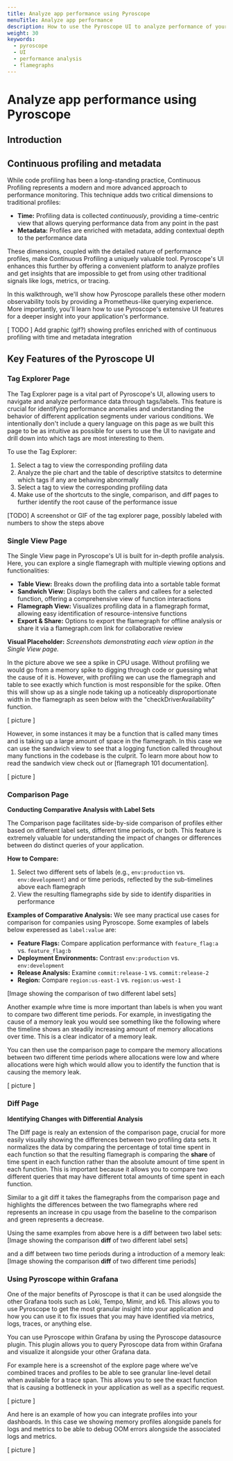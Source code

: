 ```yaml
---
title: Analyze app performance using Pyroscope  
menuTitle: Analyze app performance
description: How to use the Pyroscope UI to analyze performance of your applications.
weight: 30
keywords:
  - pyroscope
  - UI
  - performance analysis
  - flamegraphs
---
```


# Analyze app performance using Pyroscope

## Introduction

##  Continuous profiling and metadata 

While code profiling has been a long-standing practice, Continuous Profiling represents a modern and more advanced approach to performance monitoring. This technique adds two critical dimensions to traditional profiles:

- **Time:** Profiling data is collected _continuously_, providing a time-centric view that allows querying performance data from any point in the past
- **Metadata:** Profiles are enriched with metadata, adding contextual depth to the performance data

These dimensions, coupled with the detailed nature of performance profiles, make Continuous Profiling a uniquely valuable tool. Pyroscope's UI enhances this further by offering a convenient platform to analyze profiles and get insights that are impossible to get from using other traditional signals like logs, metrics, or tracing. 

In this walkthrough, we'll show how Pyroscope parallels these other modern observability tools by providing a Prometheus-like querying experience. More importantly, you'll learn how to use Pyroscope's extensive UI features for a deeper insight into your application's performance.

[ TODO ] Add graphic (gif?) showing profiles enriched with of continuous profiling with time and metadata integration

## Key Features of the Pyroscope UI

### Tag Explorer Page

The Tag Explorer page is a vital part of Pyroscope's UI, allowing users to navigate and analyze performance data through tags/labels. This feature is crucial for identifying performance anomalies and understanding the behavior of different application segments under various conditions. We intentionally don't include a query language on this page as we built this page to be as intuitive as possible for users to use the UI to navigate and drill down into which tags are most interesting to them.

To use the Tag Explorer:
1. Select a tag to view the corresponding profiling data
2. Analyze the pie chart and the table of descriptive statsitcs to determine which tags if any are behaving abnormally
3. Select a tag to view the corresponding profiling data
4. Make use of the shortcuts to the single, comparison, and diff pages to further identify the root cause of the performance issue

[TODO] A screenshot or GIF of the tag explorer page, possibly labeled with numbers to show the steps above

### Single View Page

The Single View page in Pyroscope's UI is built for in-depth profile analysis. Here, you can explore a single flamegraph with multiple viewing options and functionalities:

- **Table View:** Breaks down the profiling data into a sortable table format
- **Sandwich View:** Displays both the callers and callees for a selected function, offering a comprehensive view of function interactions
- **Flamegraph View:** Visualizes profiling data in a flamegraph format, allowing easy identification of resource-intensive functions
- **Export & Share:** Options to export the flamegraph for offline analysis or share it via a flamegraph.com link for collaborative review

**Visual Placeholder:** *Screenshots demonstrating each view option in the Single View page.*

In the picture above we see a spike in CPU usage. Without profiling we would go from a memory spike to digging through code or guessing what the cause of it is. However, with profiling we can use the flamegraph and table to see exactly which function is most responsible for the spike. Often this will show up as a single node taking up a noticeably disproportionate width in the flamegraph as seen below with the "checkDriverAvailability" function.

[ picture ]

However, in some instances it may be a function that is called many times and is taking up a large amount of space in the flamegraph. In this case we can use the sandwich view to see that a logging function called throughout many functions in the codebase is the culprit. To learn more about how to read the sandwich view check out or [flamegraph 101 documentation].

[ picture ]

### Comparison Page

**Conducting Comparative Analysis with Label Sets**

The Comparison page facilitates side-by-side comparison of profiles either based on different label sets, different time periods, or both. This feature is extremely valuable for understanding the impact of changes or differences between do distinct queries of your application. 

**How to Compare:**
1. Select two different sets of labels (e.g., `env:production` vs. `env:development`) and or time periods, reflected by the sub-timelines above each flamegraph
2. View the resulting flamegraphs side by side to identify disparities in performance

**Examples of Comparative Analysis:**
We see many practical use cases for comparison for companies using Pyroscope. Some examples of labels below experessed as `label:value` are:
- **Feature Flags:** Compare application performance with `feature_flag:a` vs. `feature_flag:b`
- **Deployment Environments:** Contrast `env:production` vs. `env:development`
- **Release Analysis:** Examine `commit:release-1` vs. `commit:release-2`
- **Region:** Compare `region:us-east-1` vs. `region:us-west-1`

[Image showing the comparison of two different label sets]

Another example whre time is more important than labels is when you want to compare two different time periods. For example, in investigating the cause of a memory leak you would see something like the following where the timeline shows an steadily increasing amount of memory allocations over time. This is a clear indicator of a memory leak. 

You can then use the comparison page to compare the memory allocations between two different time periods where allocations were low and where allocations were high which would allow you to identify the function that is causing the memory leak.

[ picture ]

### Diff Page

**Identifying Changes with Differential Analysis**

The Diff page is realy an extension of the comparison page, crucial for more easily visually showing the differences between two profiling data sets. It normalizes the data by comparing the percentage of total time spent in each function so that the resulting flamegraph is comparing the __share__ of time spent in each function rather than the absolute amount of time spent in each function. This is important because it allows you to compare two different queries that may have different total amounts of time spent in each function.

Similar to a git diff it takes the flamegraphs from the comparison page and highlights the differences between the two flamegraphs where red represents an increase in cpu usage from the baseline to the comparison and green represents a decrease.

Using the same examples from above here is a diff between two label sets:
[Image showing the comparison __diff__ of two different label sets]

and a diff between two time periods during a introduction of a memory leak:
[Image showing the comparison __diff__ of two different time periods]

### Using Pyroscope within Grafana

One of the major benefits of Pyroscope is that it can be used alongside the other Grafana tools such as Loki, Tempo, Mimir, and k6. This allows you to use Pyroscope to get the most granular insight into your application and how you can use it to fix issues that you may have identified via metrics, logs, traces, or anything else.

You can use Pyroscope within Grafana by using the Pyroscope datasource plugin. This plugin allows you to query Pyroscope data from within Grafana and visualize it alongside your other Grafana data. 

For example here is a screenshot of the explore page where we've combined traces and profiles to be able to see granular line-level detail when available for a trace span. This allows you to see the exact function that is causing a bottleneck in your application as well as a specific request.

[ picture ]

And here is an example of how you can integrate profiles into your dashboards. In this case we showing memory profiles alongside panels for logs and metrics to be able to debug OOM errors alongside the associated logs and metrics.

[ picture ]